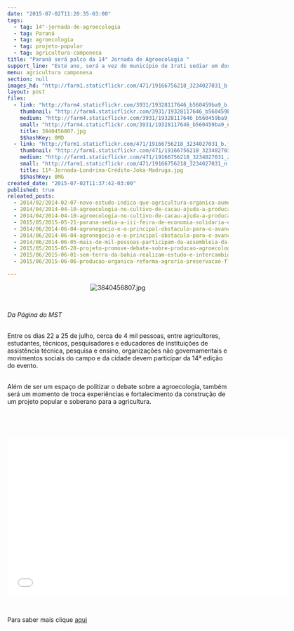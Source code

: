 ```yaml
---
date: "2015-07-02T11:20:35-03:00"
tags:
  - tag: 14°-jornada-de-agroecologia
  - tag: Paraná
  - tag: agroecologia
  - tag: projeto-popular
  - tag: agricultura-camponesa
title: "Paraná será palco da 14° Jornada de Agroecologia "
support_line: "Este ano, será a vez do município de Irati sediar um dos eventos mais relevantes sobre o tema. "
menu: agricultura camponesa
section: null
images_hd: "http://farm1.staticflickr.com/471/19166756218_3234027031_b.jpg"
layout: post
files:
  - link: "http://farm4.staticflickr.com/3931/19328117646_b560459ba9_b.jpg"
    thumbnail: "http://farm4.staticflickr.com/3931/19328117646_b560459ba9_t.jpg"
    medium: "http://farm4.staticflickr.com/3931/19328117646_b560459ba9_z.jpg"
    small: "http://farm4.staticflickr.com/3931/19328117646_b560459ba9_n.jpg"
    title: 3840456807.jpg
    $$hashKey: 0MD
  - link: "http://farm1.staticflickr.com/471/19166756218_3234027031_b.jpg"
    thumbnail: "http://farm1.staticflickr.com/471/19166756218_3234027031_t.jpg"
    medium: "http://farm1.staticflickr.com/471/19166756218_3234027031_z.jpg"
    small: "http://farm1.staticflickr.com/471/19166756218_3234027031_n.jpg"
    title: 11ª-Jornada-Londrina-Crédito-Joka-Madruga.jpg
    $$hashKey: 0MG
created_date: "2015-07-02T11:37:42-03:00"
published: true
releated_posts:
  - 2014/02/2014-02-07-novo-estudo-indica-que-agricultura-organica-aumenta-a-biodiversidade.md-e
  - 2014/04/2014-04-10-agroecologia-no-cultivo-de-cacau-ajuda-a-producao-e-o-meio-ambiente.md
  - 2014/04/2014-04-10-agroecologia-no-cultivo-de-cacau-ajuda-a-producao-e-o-meio-ambiente.md-e
  - 2015/05/2015-05-21-parana-sedia-a-iii-feira-de-economia-solidaria-e-agroecologia.md
  - 2014/06/2014-06-04-agronegocio-e-o-principal-obstaculo-para-o-avanco-da-agroecologia-afirma-especialista.md-e
  - 2014/06/2014-06-04-agronegocio-e-o-principal-obstaculo-para-o-avanco-da-agroecologia-afirma-especialista.md
  - 2014/06/2014-06-05-mais-de-mil-pessoas-participam-da-assembleia-da-juventude-sem-terra.md
  - 2015/05/2015-05-28-projeto-promove-debate-sobre-producao-agroecologica-do-mst.md
  - 2015/06/2015-06-01-sem-terra-da-bahia-realizam-estudo-e-intercambio-de-experiencias-agroecologicas.md
  - 2015/06/2015-06-06-producao-organica-reforma-agraria-preservacao-florestal-a-historia-do-sitio-a-boa-terra.md

---
```

<p style="text-align:center"><img alt="3840456807.jpg" src="http://farm4.staticflickr.com/3931/19328117646_b560459ba9_b.jpg" /></p>

<p>&nbsp;</p>

<p><em>Da P&aacute;gina do MST&nbsp;</em></p>

<p><br />
Entre os dias 22 a 25 de julho, cerca de 4 mil pessoas, entre agricultores, estudantes, t&eacute;cnicos, pesquisadores e educadores de institui&ccedil;&otilde;es de assist&ecirc;ncia t&eacute;cnica, pesquisa e ensino, organiza&ccedil;&otilde;es n&atilde;o governamentais e movimentos sociais do campo e da cidade devem participar da 14&ordf; edi&ccedil;&atilde;o do evento.</p>

<p><br />
Al&eacute;m de ser um espa&ccedil;o de politizar o debate sobre a agroecologia, tamb&eacute;m ser&aacute; um momento de troca experi&ecirc;ncias e fortalecimento da constru&ccedil;&atilde;o de um projeto popular e soberano para a agricultura.</p>

<p>&nbsp;</p>

<p>&nbsp;</p>

<p><iframe allowfullscreen="" frameborder="0" height="360" src="//www.youtube.com/embed/X9OOpobLjD0" width="640"></iframe></p>

<p>&nbsp;</p>

<p>Para saber mais clique <a href="http://www.jornadaagroecologia.com.br/">aqui</a></p>
